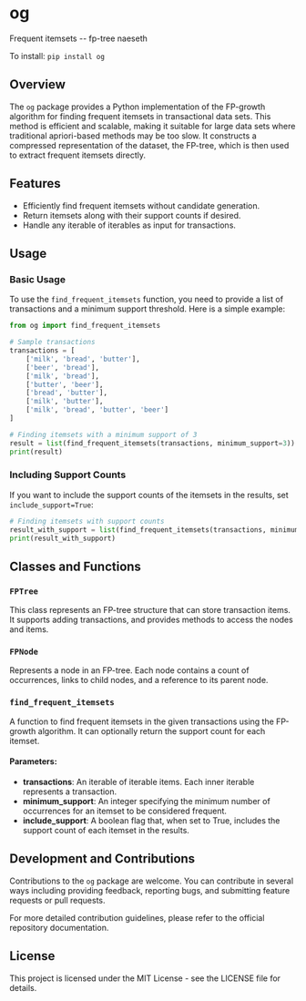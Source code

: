 # og
Frequent itemsets -- fp-tree naeseth

To install:	```pip install og```

## Overview
The `og` package provides a Python implementation of the FP-growth algorithm for finding frequent itemsets in transactional data sets. This method is efficient and scalable, making it suitable for large data sets where traditional apriori-based methods may be too slow. It constructs a compressed representation of the dataset, the FP-tree, which is then used to extract frequent itemsets directly.

## Features
- Efficiently find frequent itemsets without candidate generation.
- Return itemsets along with their support counts if desired.
- Handle any iterable of iterables as input for transactions.

## Usage

### Basic Usage
To use the `find_frequent_itemsets` function, you need to provide a list of transactions and a minimum support threshold. Here is a simple example:

```python
from og import find_frequent_itemsets

# Sample transactions
transactions = [
    ['milk', 'bread', 'butter'],
    ['beer', 'bread'],
    ['milk', 'bread'],
    ['butter', 'beer'],
    ['bread', 'butter'],
    ['milk', 'butter'],
    ['milk', 'bread', 'butter', 'beer']
]

# Finding itemsets with a minimum support of 3
result = list(find_frequent_itemsets(transactions, minimum_support=3))
print(result)
```

### Including Support Counts
If you want to include the support counts of the itemsets in the results, set `include_support=True`:

```python
# Finding itemsets with support counts
result_with_support = list(find_frequent_itemsets(transactions, minimum_support=3, include_support=True))
print(result_with_support)
```

## Classes and Functions

### `FPTree`
This class represents an FP-tree structure that can store transaction items. It supports adding transactions, and provides methods to access the nodes and items.

### `FPNode`
Represents a node in an FP-tree. Each node contains a count of occurrences, links to child nodes, and a reference to its parent node.

### `find_frequent_itemsets`
A function to find frequent itemsets in the given transactions using the FP-growth algorithm. It can optionally return the support count for each itemset.

#### Parameters:
- **transactions**: An iterable of iterable items. Each inner iterable represents a transaction.
- **minimum_support**: An integer specifying the minimum number of occurrences for an itemset to be considered frequent.
- **include_support**: A boolean flag that, when set to True, includes the support count of each itemset in the results.

## Development and Contributions
Contributions to the `og` package are welcome. You can contribute in several ways including providing feedback, reporting bugs, and submitting feature requests or pull requests.

For more detailed contribution guidelines, please refer to the official repository documentation.

## License
This project is licensed under the MIT License - see the LICENSE file for details.
